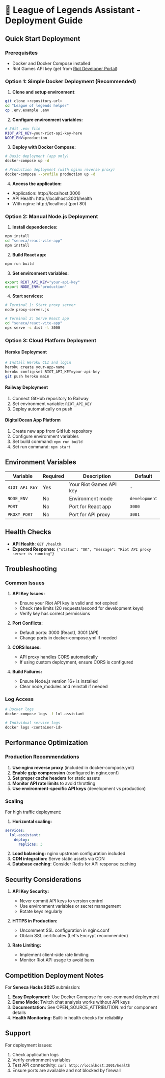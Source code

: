 # 🚀 League of Legends Assistant - Deployment Guide

## Quick Start Deployment

### Prerequisites
- Docker and Docker Compose installed
- Riot Games API key (get from [Riot Developer Portal](https://developer.riotgames.com/))

### Option 1: Simple Docker Deployment (Recommended)

1. **Clone and setup environment:**
```bash
git clone <repository-url>
cd "League of legends helper"
cp .env.example .env
```

2. **Configure environment variables:**
```bash
# Edit .env file
RIOT_API_KEY=your-riot-api-key-here
NODE_ENV=production
```

3. **Deploy with Docker Compose:**
```bash
# Basic deployment (app only)
docker-compose up -d

# Production deployment (with nginx reverse proxy)
docker-compose --profile production up -d
```

4. **Access the application:**
- Application: http://localhost:3000
- API Health: http://localhost:3001/health
- With nginx: http://localhost (port 80)

### Option 2: Manual Node.js Deployment

1. **Install dependencies:**
```bash
npm install
cd "seneca/react-vite-app"
npm install
```

2. **Build React app:**
```bash
npm run build
```

3. **Set environment variables:**
```bash
export RIOT_API_KEY="your-api-key"
export NODE_ENV="production"
```

4. **Start services:**
```bash
# Terminal 1: Start proxy server
node proxy-server.js

# Terminal 2: Serve React app
cd "seneca/react-vite-app"
npx serve -s dist -l 3000
```

### Option 3: Cloud Platform Deployment

#### Heroku Deployment
```bash
# Install Heroku CLI and login
heroku create your-app-name
heroku config:set RIOT_API_KEY=your-api-key
git push heroku main
```

#### Railway Deployment
1. Connect GitHub repository to Railway
2. Set environment variable: `RIOT_API_KEY`
3. Deploy automatically on push

#### DigitalOcean App Platform
1. Create new app from GitHub repository
2. Configure environment variables
3. Set build command: `npm run build`
4. Set run command: `npm start`

## Environment Variables

| Variable | Required | Description | Default |
|----------|----------|-------------|---------|
| `RIOT_API_KEY` | Yes | Your Riot Games API key | - |
| `NODE_ENV` | No | Environment mode | `development` |
| `PORT` | No | Port for React app | `3000` |
| `PROXY_PORT` | No | Port for API proxy | `3001` |

## Health Checks

- **API Health:** `GET /health`
- **Expected Response:** `{"status": "OK", "message": "Riot API proxy server is running"}`

## Troubleshooting

### Common Issues

1. **API Key Issues:**
   - Ensure your Riot API key is valid and not expired
   - Check rate limits (20 requests/second for development keys)
   - Verify key has correct permissions

2. **Port Conflicts:**
   - Default ports: 3000 (React), 3001 (API)
   - Change ports in docker-compose.yml if needed

3. **CORS Issues:**
   - API proxy handles CORS automatically
   - If using custom deployment, ensure CORS is configured

4. **Build Failures:**
   - Ensure Node.js version 16+ is installed
   - Clear node_modules and reinstall if needed

### Log Access

```bash
# Docker logs
docker-compose logs -f lol-assistant

# Individual service logs
docker logs <container-id>
```

## Performance Optimization

### Production Recommendations

1. **Use nginx reverse proxy** (included in docker-compose.yml)
2. **Enable gzip compression** (configured in nginx.conf)
3. **Set proper cache headers** for static assets
4. **Monitor API rate limits** to avoid throttling
5. **Use environment-specific API keys** (development vs production)

### Scaling

For high traffic deployment:

1. **Horizontal scaling:**
```yaml
services:
  lol-assistant:
    deploy:
      replicas: 3
```

2. **Load balancing:** nginx upstream configuration included
3. **CDN integration:** Serve static assets via CDN
4. **Database caching:** Consider Redis for API response caching

## Security Considerations

1. **API Key Security:**
   - Never commit API keys to version control
   - Use environment variables or secret management
   - Rotate keys regularly

2. **HTTPS in Production:**
   - Uncomment SSL configuration in nginx.conf
   - Obtain SSL certificates (Let's Encrypt recommended)

3. **Rate Limiting:**
   - Implement client-side rate limiting
   - Monitor Riot API usage to avoid bans

## Competition Deployment Notes

For **Seneca Hacks 2025** submission:

1. **Easy Deployment:** Use Docker Compose for one-command deployment
2. **Demo Mode:** Twitch chat analysis works without API keys
3. **Documentation:** See OPEN_SOURCE_ATTRIBUTION.md for component details
4. **Health Monitoring:** Built-in health checks for reliability

## Support

For deployment issues:
1. Check application logs
2. Verify environment variables
3. Test API connectivity: `curl http://localhost:3001/health`
4. Ensure ports are available and not blocked by firewall